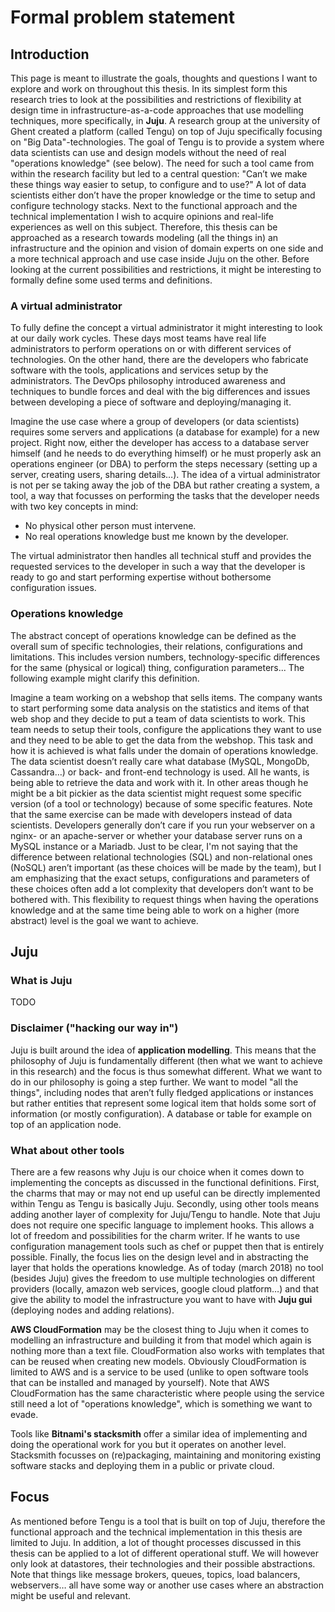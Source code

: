 # Formal problem statement

## Introduction

This page is meant to illustrate the goals, thoughts and questions I want to explore and work on throughout this thesis. In its simplest form this research tries to look at the possibilities and restrictions of flexibility at design time in infrastructure-as-a-code approaches that use modelling techniques, more specifically, in **Juju**. A research group at the university of Ghent created a platform (called Tengu) on top of Juju specifically focusing on "Big Data"-technologies. The goal of Tengu is to provide a system where data scientists can use and design models without the need of real "operations knowledge" (see below). The need for such a tool came from within the research facility but led to a central question: "Can’t we make these things way easier to setup, to configure and to use?" A lot of data scientists either don’t have the proper knowledge or the time to setup and configure technology stacks. Next to the functional approach and the technical implementation I wish to acquire opinions and real-life experiences as well on this subject. Therefore, this thesis can be approached as a research towards modeling (all the things in) an infrastructure and the opinion and vision of domain experts on one side and a more technical approach and use case inside Juju on the other. Before looking at the current possibilities and restrictions, it might be interesting to formally define some used terms and definitions.

### A virtual administrator 

To fully define the concept a virtual administrator it might interesting to look at our daily work cycles. These days most teams have real life administrators to perform operations on or with different services of technologies. On the other hand, there are the developers who fabricate software with the tools, applications and services setup by the administrators. The DevOps philosophy introduced awareness and techniques to bundle forces and deal with the big differences and issues between developing a piece of software and deploying/managing it. 

Imagine the use case where a group of developers (or data scientists) requires some servers and applications (a database for example) for a new project. Right now, either the developer has access to a database server himself (and he needs to do everything himself) or he must properly ask an operations engineer (or DBA) to perform the steps necessary (setting up a server, creating users, sharing details…). The idea of a virtual administrator is not per se taking away the job of the DBA but rather creating a system, a tool, a way that focusses on performing the tasks that the developer needs with two key concepts in mind: 

- No physical other person must intervene.
- No real operations knowledge bust me known by the developer. 

The virtual administrator then handles all technical stuff and provides the requested services to the developer in such a way that the developer is ready to go and start performing expertise without bothersome configuration issues. 


### Operations knowledge



The abstract concept of operations knowledge can be defined as the overall sum of specific technologies, their relations, configurations and limitations. This includes version numbers, technology-specific differences for the same (physical or logical) thing, configuration parameters... The following example might clarify this definition.

Imagine a team working on a webshop that sells items. The company wants to start performing some data analysis on the statistics and items of that web shop and they decide to put a team of data scientists to work. This team needs to setup their tools, configure the applications they want to use and they need to be able to get the data from the webshop. This task and how it is achieved is what falls under the domain of operations knowledge. The data scientist doesn’t really care what database (MySQL, MongoDb, Cassandra…) or back- and front-end technology is used. All he wants, is being able to retrieve the data and work with it. In other areas though he might be a bit pickier as the data scientist might request some specific version (of a tool or technology) because of some specific features. Note that the same exercise can be made with developers instead of data scientists. Developers generally don’t care if you run your webserver on a nginx- or an apache-server or whether your database server runs on a MySQL instance or a Mariadb. Just to be clear, I'm not saying that the difference between relational technologies (SQL) and non-relational ones (NoSQL) aren’t important (as these choices will be made by the team), but I am emphasizing that the exact setups, configurations and parameters of these choices often add a lot complexity that developers don’t want to be bothered with. This flexibility to request things when having the operations knowledge and at the same time being able to work on a higher (more abstract) level is the goal we want to achieve. 



## Juju 

### What is Juju

TODO

### Disclaimer ("hacking our way in")

Juju is built around the idea of **application modelling**. This means that the philosophy of Juju is fundamentally different (then what we want to achieve in this research) and the focus is thus somewhat different. What we want to do in our philosophy is going a step further. We want to model "all the things", including nodes that aren’t fully fledged applications or instances but rather entities that represent some logical item that holds some sort of information (or mostly configuration). A database or table for example on top of an application node.  


### What about other tools

There are a few reasons why Juju is our choice when it comes down to implementing the concepts as discussed in the functional definitions. First, the charms that may or may not end up useful can be directly implemented within Tengu as Tengu is basically Juju. Secondly, using other tools means adding another layer of complexity for Juju/Tengu to handle. Note that Juju does not require one specific language to implement hooks. This allows a lot of freedom and possibilities for the charm writer. If he wants to use configuration management tools such as chef or puppet then that is entirely possible. Finally, the focus lies on the design level and in abstracting the layer that holds the operations knowledge. As of today (march 2018) no tool (besides Juju) gives the freedom to use multiple technologies on different providers (locally, amazon web services, google cloud platform…) and that give the ability to model the infrastructure you want to have with **Juju gui** (deploying nodes and adding relations).

**AWS CloudFormation** may be the closest thing to Juju when it comes to modelling an infrastructure and building it from that model which again is nothing more than a text file. CloudFormation also works with templates that can be reused when creating new models. Obviously CloudFormation is limited to AWS and is a service to be used (unlike to open software tools that can be installed and managed by yourself). Note that AWS CloudFormation has the same characteristic where people using the service still need a lot of "operations knowledge", which is something we want to evade. 

Tools like **Bitnami's stacksmith** offer a similar idea of implementing and doing the operational work for you but it operates on another level. Stacksmith focusses on (re)packaging, maintaining and monitoring existing software stacks and deploying them in a public or private cloud.

## Focus

As mentioned before Tengu is a tool that is built on top of Juju, therefore the functional approach and the technical implementation in this thesis are limited to Juju. In addition, a lot of thought processes discussed in this thesis can be applied to a lot of different operational stuff. We will however only look at datastores, their technologies and their possible abstractions. Note that things like message brokers, queues, topics, load balancers, webservers… all have some way or another use cases where an abstraction might be useful and relevant.  